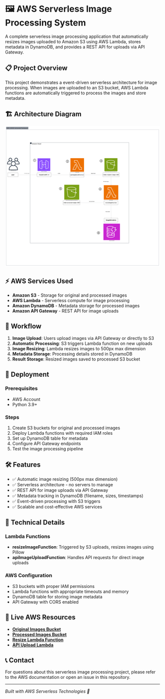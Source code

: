# 🖼️ AWS Serverless Image Processing System

A complete serverless image processing application that automatically resizes images uploaded to Amazon S3 using AWS Lambda, stores metadata in DynamoDB, and provides a REST API for uploads via API Gateway.

## 📋 Project Overview

This project demonstrates a event-driven serverless architecture for image processing. When images are uploaded to an S3 bucket, AWS Lambda functions are automatically triggered to process the images and store metadata.

## 🏗️ Architecture Diagram

![Architecture Diagram](serverless-architecture.png)

## ⚡ AWS Services Used

- **Amazon S3** - Storage for original and processed images
- **AWS Lambda** - Serverless compute for image processing
- **Amazon DynamoDB** - Metadata storage for processed images
- **Amazon API Gateway** - REST API for image uploads

## 🔄 Workflow

1. **Image Upload**: Users upload images via API Gateway or directly to S3
2. **Automatic Processing**: S3 triggers Lambda function on new uploads
3. **Image Resizing**: Lambda resizes images to 500px max dimension
4. **Metadata Storage**: Processing details stored in DynamoDB
5. **Result Storage**: Resized images saved to processed S3 bucket

## 🚀 Deployment

### Prerequisites
- AWS Account
- Python 3.9+

### Steps
1. Create S3 buckets for original and processed images
2. Deploy Lambda functions with required IAM roles
3. Set up DynamoDB table for metadata
4. Configure API Gateway endpoints
5. Test the image processing pipeline

## 🛠️ Features

- ✅ Automatic image resizing (500px max dimension)
- ✅ Serverless architecture - no servers to manage
- ✅ REST API for image uploads via API Gateway
- ✅ Metadata tracking in DynamoDB (filename, sizes, timestamps)
- ✅ Event-driven processing with S3 triggers
- ✅ Scalable and cost-effective AWS services

## 🔧 Technical Details

### Lambda Functions
- **resizeImageFunction**: Triggered by S3 uploads, resizes images using Pillow
- **apiImageUploadFunction**: Handles API requests for direct image uploads

### AWS Configuration
- S3 buckets with proper IAM permissions
- Lambda functions with appropriate timeouts and memory
- DynamoDB table for storing image metadata
- API Gateway with CORS enabled

## 🔗 Live AWS Resources

- **[Original Images Bucket](https://us-east-1.console.aws.amazon.com/s3/buckets/rehab-original-images-2025?region=us-east-1&tab=objects&bucketType=general)**
- **[Processed Images Bucket]((https://us-east-1.console.aws.amazon.com/s3/buckets/rehab-processed-images-2025?region=us-east-1&bucketType=general&tab=objects))** 
- **[Resize Lambda Function](arn:aws:lambda:us-east-1:353385935766:function:resizeImageFunction)**
- **[API Upload Lambda](arn:aws:lambda:us-east-1:353385935766:function:apiImageUploadFunction)**


## 📞 Contact

For questions about this serverless image processing project, please refer to the AWS documentation or open an issue in this repository.

---

*Built with AWS Serverless Technologies 🚀*
